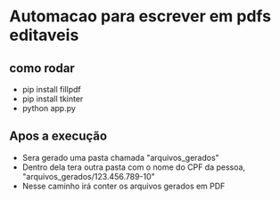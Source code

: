 # Automacao para escrever em pdfs editaveis
## como rodar
- pip install fillpdf
- pip install tkinter
- python app.py

## Apos a execução
 - Sera gerado uma pasta chamada "arquivos_gerados"
 - Dentro dela tera outra pasta com o nome do CPF da pessoa, "arquivos_gerados/123.456.789-10"
 - Nesse caminho irá conter os arquivos gerados em PDF
